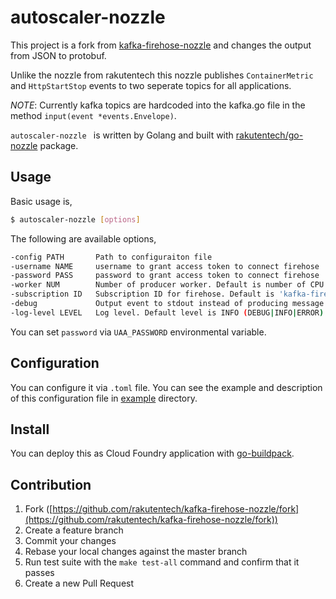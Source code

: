 # autoscaler-nozzle 


This project is a fork from [kafka-firehose-nozzle](https://github.com/rakutentech/kafka-firehose-nozzle) and changes the output from JSON to protobuf.

Unlike the nozzle from rakutentech this nozzle publishes `ContainerMetric` and `HttpStartStop` events to two seperate topics for all applications.

*NOTE*: Currently kafka topics are hardcoded into the kafka.go file in the method `input(event *events.Envelope)`.

`autoscaler-nozzle ` is written by Golang and built with [rakutentech/go-nozzle](https://github.com/rakutentech/go-nozzle) package. 


## Usage

Basic usage is,

```bash
$ autoscaler-nozzle [options]
```

The following are available options,

```bash
-config PATH       Path to configuraiton file
-username NAME     username to grant access token to connect firehose
-password PASS     password to grant access token to connect firehose
-worker NUM        Number of producer worker. Default is number of CPU core
-subscription ID   Subscription ID for firehose. Default is 'kafka-firehose-nozzle'
-debug             Output event to stdout instead of producing message to kafka
-log-level LEVEL   Log level. Default level is INFO (DEBUG|INFO|ERROR)
```

You can set `password` via `UAA_PASSWORD` environmental variable.

## Configuration

You can configure it via `.toml` file. You can see the example and description of this configuration file in [example](/example) directory. 

## Install

You can deploy this as Cloud Foundry application with [go-buildpack](https://github.com/cloudfoundry/go-buildpack). 

## Contribution

1. Fork ([https://github.com/rakutentech/kafka-firehose-nozzle/fork](https://github.com/rakutentech/kafka-firehose-nozzle/fork))
1. Create a feature branch
1. Commit your changes
1. Rebase your local changes against the master branch
1. Run test suite with the `make test-all` command and confirm that it passes
1. Create a new Pull Request